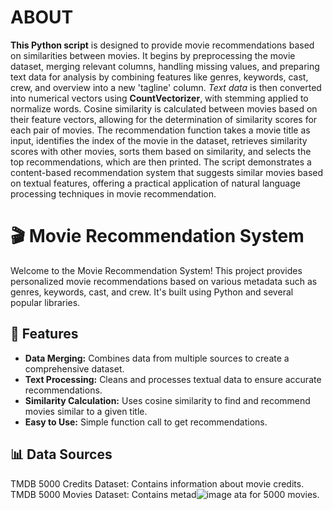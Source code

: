 # ABOUT
**This Python script** is designed to provide movie recommendations based on similarities between movies. It begins by preprocessing the movie dataset, merging relevant columns, handling missing values, and preparing text data for analysis by combining features like genres, keywords, cast, crew, and overview into a new 'tagline' column. *Text data* is then converted into numerical vectors using **CountVectorizer**, with stemming applied to normalize words. Cosine similarity is calculated between movies based on their feature vectors, allowing for the determination of similarity scores for each pair of movies. The recommendation function takes a movie title as input, identifies the index of the movie in the dataset, retrieves similarity scores with other movies, sorts them based on similarity, and selects the top recommendations, which are then printed. The script demonstrates a content-based recommendation system that suggests similar movies based on textual features, offering a practical application of natural language processing techniques in movie recommendation.

# 🎬 Movie Recommendation System

Welcome to the Movie Recommendation System! This project provides personalized movie recommendations based on various metadata such as genres, keywords, cast, and crew. It's built using Python and several popular libraries.

## 🚀 Features

- **Data Merging:** Combines data from multiple sources to create a comprehensive dataset.
- **Text Processing:** Cleans and processes textual data to ensure accurate recommendations.
- **Similarity Calculation:** Uses cosine similarity to find and recommend movies similar to a given title.
- **Easy to Use:** Simple function call to get recommendations.

## 📊 Data Sources
TMDB 5000 Credits Dataset: Contains information about movie credits.
TMDB 5000 Movies Dataset: Contains metad![image](https://github.com/Aayu-1011/Movie-Recommendation/assets/134579511/57b6fe6f-3b43-4aca-ad01-4e0f17c082a4)
ata for 5000 movies.

